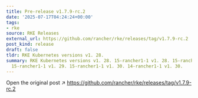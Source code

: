 ```yaml
---
title: Pre-release v1.7.9-rc.2
date: '2025-07-17T04:24:24+00:00'
tags:
- rke
source: RKE Releases
external_url: https://github.com/rancher/rke/releases/tag/v1.7.9-rc.2
post_kind: release
draft: false
tldr: RKE Kubernetes versions v1. 28.
summary: RKE Kubernetes versions v1. 28. 15-rancher1-1 v1. 28. 15-rancher1-1 v1. 29.
  15-rancher1-1 v1. 29. 15-rancher1-1 v1. 30. 14-rancher1-1 v1. 30.
---
```

Open the original post ↗ https://github.com/rancher/rke/releases/tag/v1.7.9-rc.2
